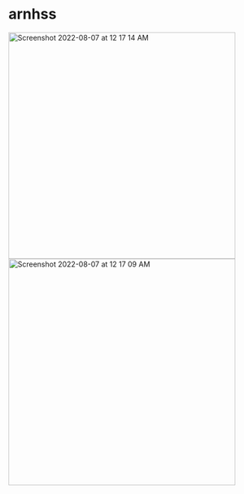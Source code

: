 # arnhss

 <img width="446" alt="Screenshot 2022-08-07 at 12 17 14 AM" src="https://user-images.githubusercontent.com/65447144/183262112-87adbf83-2646-49fe-8dcb-5f029120394a.png"><img width="446" alt="Screenshot 2022-08-07 at 12 17 09 AM" src="https://user-images.githubusercontent.com/65447144/183262126-363153ea-6999-4cf6-9d4c-5f9ba0f0b6de.png">


